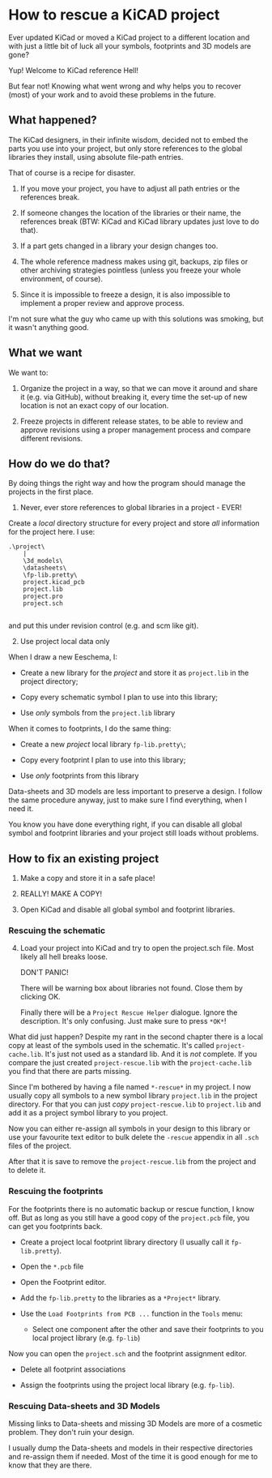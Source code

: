 # How to rescue a KiCAD project

Ever updated KiCad or moved a KiCad project to a different location and with 
just a little bit of luck all your symbols, footprints and 3D models are gone?

Yup! Welcome to KiCad reference Hell!

But fear not! Knowing what went wrong and why helps you to recover (most) of 
your work and to avoid these problems in the future.

## What happened?

The KiCad designers, in their infinite wisdom, decided not to embed the parts
you use into your project, but only store references to the global libraries 
they install, using absolute file-path entries.

That of course is a recipe for disaster.

1. If you move your project, you have to adjust all path entries or the 
   references break.
   
2. If someone changes the location of the libraries or their name, the 
   references break (BTW: KiCad and KiCad library updates just love to do that).
   
3. If a part gets changed in a library your design changes too.

4. The whole reference madness makes using git, backups, zip files or other 
   archiving strategies pointless (unless you freeze your whole environment, 
   of course).

5. Since it is impossible to freeze a design, it is also impossible to implement
   a proper review and approve process.

I'm not sure what the guy who came up with this solutions was smoking, but it 
wasn't anything good.

## What we want

We want to:

1. Organize the project in a way, so that we can move it around and share it 
   (e.g. via GitHub), without breaking it, every time the set-up of new location
   is not an exact copy of our location.
   
2. Freeze projects in different release states, to be able to review and approve
   revisions using a proper management process and compare different revisions.

## How do we do that?

By doing things the right way and how the program should manage the projects in
the first place.

1. Never, ever store references to global libraries in a project - EVER!

Create a _local_ directory structure for every project and store _all_ 
information for the project here. I use:

```
.\project\
	|
	\3d_models\
	\datasheets\
	\fp-lib.pretty\
	project.kicad_pcb
	project.lib
	project.pro
	project.sch
  
```

and put this under revision control (e.g. and scm like git).

2. Use project local data only

When I draw a new Eeschema, I:

- Create a new library for the _project_ and store it as `project.lib` in the
  project directory;
  
- Copy every schematic symbol I plan to use into this library;

- Use _only_ symbols from the `project.lib` library

When it comes to footprints, I do the same thing:

- Create a new _project_ local library `fp-lib.pretty\`;

- Copy every footprint I plan to use into this library;

- Use _only_ footprints from this library

Data-sheets and 3D models are less important to preserve a design. I follow the
same procedure anyway, just to make sure I find everything, when I need it.

You know you have done everything right, if you can disable all global symbol 
and footprint libraries and your project still loads without problems.

## How to fix an existing project

1. Make a copy and store it in a safe place!

2. REALLY! MAKE A COPY!

3. Open KiCad and disable all global symbol and footprint libraries.

### Rescuing the schematic

4. Load your project into KiCad and try to open the project.sch file.
   Most likely all hell breaks loose. 
   
   DON'T PANIC!
   
   There will be warning box about libraries not found. Close them by clicking
   OK.
   
   Finally there will be a `Project Rescue Helper` dialogue. Ignore the 
   description. It's only confusing. Just make sure to press `*OK*`!
   
What did just happen? Despite my rant in the second chapter there is a local 
copy at least of the symbols used in the schematic. It's called 
`project-cache.lib`. It's just not used as a standard lib. And it is _not_ 
complete. If you compare the just created `project-rescue.lib` with the 
`project-cache.lib` you find that there are parts missing.

Since I'm bothered by having a file named `*-rescue*` in my project. I now 
usually copy all symbols to a new symbol library `project.lib` in the project
directory. For that you can just _copy_ `project-rescue.lib` to `project.lib` 
and add it as a project symbol library to you project.

Now you can either re-assign all symbols in your design to this library or use
your favourite text editor to bulk delete the `-rescue` appendix in all `.sch` 
files of the project.

After that it is save to remove the `project-rescue.lib` from the project and to
delete it.

### Rescuing the footprints

For the footprints there is no automatic backup or rescue function, I know off.
But as long as you still have a good copy of the `project.pcb` file, you can get
you footprints back.

- Create a project local footprint library directory (I usually call it 
  `fp-lib.pretty`).

- Open the `*.pcb` file

- Open the Footprint editor.

- Add the `fp-lib.pretty` to the libraries as a `*Project*` library.

- Use the `Load Footprints from PCB ...` function in the `Tools` menu:

  - Select one component after the other and save their footprints to you local
    project library (e.g. `fp-lib`)
	
Now you can open the `project.sch` and the footprint assignment editor.

- Delete all footprint associations

- Assign the footprints using the project local library (e.g. `fp-lib`).

### Rescuing Data-sheets and 3D Models

Missing links to Data-sheets and missing 3D Models are more of a cosmetic 
problem. They don't ruin your design.

I usually dump the Data-sheets and models in their respective directories and
re-assign them if needed. Most of the time it is good enough for me to know that 
they are there.

